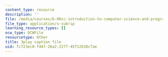 ```yaml
---
content_type: resource
description: ''
file: /media/courses/6-00sc-introduction-to-computer-science-and-programming-spring-2011/fc723ec8fd4726a2227745f12b38c7ae_A2WFReES8CY.srt
file_type: application/x-subrip
learning_resource_types: []
ocw_type: OCWFile
resourcetype: Other
title: 3play caption file
uid: fc723ec8-fd47-26a2-2277-45f12b38c7ae
---
```

